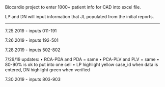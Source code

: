 Biocardio project to enter 1000+ patient info for CAD into excel file.

LP and DN will input information that JL populated from the initial reports.

----
7.25.2019 - inputs 011-191

7.26.2019 - inputs 192-501

7.28.2019 - inputs 502-802

7/29/19 updates:
•	RCA-PDA and PDA = same
•	PCA-PLV and PLV = same
•	80-90% is ok to put into one cell
•	LP highlight yellow case_id when data is entered, DN highlight green when verified

7.30.2019 - inputs 803-903
